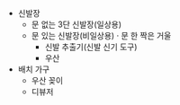 - 신발장
    - 문 없는 3단 신발장(일상용)
    - 문 있는 신발장(비일상용) · 문 한 짝은 거울
        - 신발 추출기(신발 신기 도구)
        - 우산
- 배치 가구
    - 우산 꽂이
    - 디뷰저